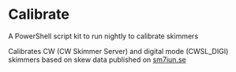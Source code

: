# Calibrate
A PowerShell script kit to run nightly to calibrate skimmers

Calibrates CW (CW Skimmer Server) and digital mode (CWSL_DIGI) skimmers based on skew
data published on [sm7iun.se](https://sm7iun.se/rbn/analytics/)
